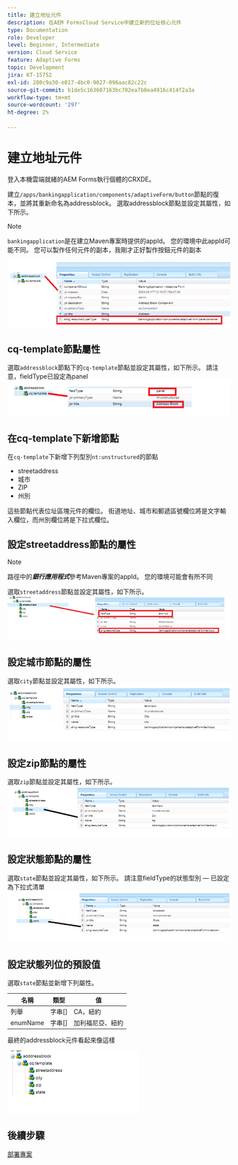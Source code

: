 ```yaml
---
title: 建立地址元件
description: 在AEM FormsCloud Service中建立新的位址核心元件
type: Documentation
role: Developer
level: Beginner, Intermediate
version: Cloud Service
feature: Adaptive Forms
topic: Development
jira: KT-15752
exl-id: 280c9a30-e017-4bc0-9027-096aac82c22c
source-git-commit: b1de5c163607163bc702ea7b8ea4916c414f2a3a
workflow-type: tm+mt
source-wordcount: '297'
ht-degree: 2%

---
```


# 建立地址元件

登入本機雲端就緒的AEM Forms執行個體的CRXDE。

建立``/apps/bankingapplication/components/adaptiveForm/button``節點的復本，並將其重新命名為addressblock。 選取addressblock節點並設定其屬性，如下所示。

>[!NOTE]
>
> ``bankingapplication``是在建立Maven專案時提供的appId。 您的環境中此appId可能不同。 您可以製作任何元件的副本，我剛才正好製作按鈕元件的副本


![位址區塊](assets/address-properties.png)

## cq-template節點屬性

選取``addressblock``節點下的``cq-template``節點並設定其屬性，如下所示。 請注意，fieldType已設定為panel
![cq-template](assets/cq-template.png)

## 在cq-template下新增節點

在``cq-template``下新增下列型別``nt:unstructured``的節點

* streetaddress
* 城市
* ZIP
* 州別

這些節點代表位址區塊元件的欄位。 街道地址、城市和郵遞區號欄位將是文字輸入欄位，而州別欄位將是下拉式欄位。

## 設定streetaddress節點的屬性

>[!NOTE]
>
> 路徑中的&#x200B;**_銀行應用程式_**&#x200B;參考Maven專案的appId。 您的環境可能會有所不同

選取``streetaddress``節點並設定其屬性，如下所示。
![街道地址](assets/streetaddress.png)

## 設定城市節點的屬性

選取``city``節點並設定其屬性，如下所示。
![城市](assets/city.png)

## 設定zip節點的屬性

選取``zip``節點並設定其屬性，如下所示。
![zip](assets/zip.png)

## 設定狀態節點的屬性

選取``state``節點並設定其屬性，如下所示。 請注意fieldType的狀態型別 — 已設定為下拉式清單
![狀態](assets/state.png)

## 設定狀態列位的預設值

選取``state``節點並新增下列屬性。

| 名稱 | 類型 | 值 |
|----------|----------|---------------------|
| 列舉 | 字串[] | CA，紐約 |
| enumName | 字串[] | 加利福尼亞、紐約 |


最終的addressblock元件看起來像這樣

![final-address](assets/crx-address-block.png)

## 後續步驟

[部署專案](./deploy-your-project.md)
